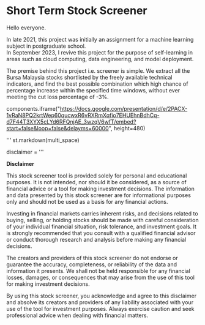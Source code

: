 # Short Term Stock Screener
Hello everyone.  

In late 2021, this project was initially an assignment for a machine learning subject in postgraduate school.  
In September 2023, I revive this project for the purpose of self-learning in areas such as cloud computing, data engineering, and model deployment.

The premise behind this project i.e. screener is simple. We extract all the Bursa Malaysia stocks shortlisted by the freely available technical indicators, 
and find the best possible combination which high chance of percentage increase within the specified time windows, without ever meeting the 
cut loss percentage of -3%.  

components.iframe("https://docs.google.com/presentation/d/e/2PACX-1vRaN8PQ2krtWep60qucwxR6vRXRmXqfio7EHUEhnBdhCq-d7F44T3XYX5cLYd6RFQnjAE_3wzqV6wfT/embed?start=false&loop=false&delayms=60000", height=480)

















'''
st.markdown(multi_space)


disclaimer = ''' 
































**Disclaimer**

This stock screener tool is provided solely for personal and educational purposes. It is not intended, nor should it be considered, as a source of financial advice or a tool for making investment decisions. The information and data presented by this stock screener are for informational purposes only and should not be used as a basis for any financial actions.

Investing in financial markets carries inherent risks, and decisions related to buying, selling, or holding stocks should be made with careful consideration of your individual financial situation, risk tolerance, and investment goals. It is strongly recommended that you consult with a qualified financial advisor or conduct thorough research and analysis before making any financial decisions.

The creators and providers of this stock screener do not endorse or guarantee the accuracy, completeness, or reliability of the data and information it presents. We shall not be held responsible for any financial losses, damages, or consequences that may arise from the use of this tool for making investment decisions.

By using this stock screener, you acknowledge and agree to this disclaimer and absolve its creators and providers of any liability associated with your use of the tool for investment purposes. Always exercise caution and seek professional advice when dealing with financial matters.


